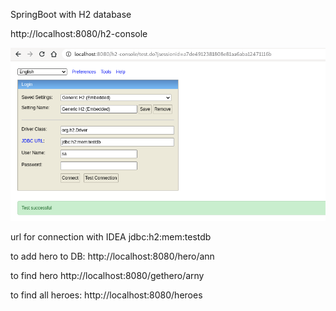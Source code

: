
SpringBoot with H2 database

http://localhost:8080/h2-console

![](pics/h2.png)

url for connection with IDEA
jdbc:h2:mem:testdb

to add hero to DB:
http://localhost:8080/hero/ann

to find hero
http://localhost:8080/gethero/arny

to find all heroes:
http://localhost:8080/heroes

